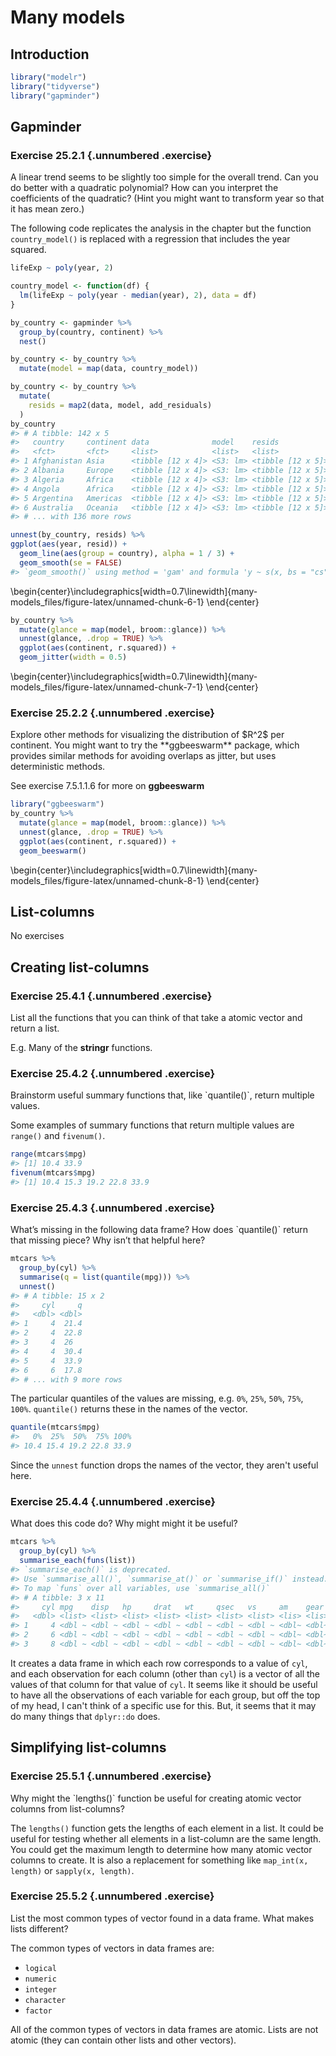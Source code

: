 
# Many models

## Introduction


```r
library("modelr")
library("tidyverse")
library("gapminder")
```

## Gapminder

### Exercise <span class="exercise-number">25.2.1</span> {.unnumbered .exercise}

A linear trend seems to be slightly too simple for the overall trend. Can you do better with a quadratic polynomial? How can you interpret the coefficients of the quadratic? (Hint you might want to transform year so that it has mean zero.)

The following code replicates the analysis in the chapter but the function `country_model()` is replaced with a regression that includes the year squared.

```r
lifeExp ~ poly(year, 2)
```


```r
country_model <- function(df) {
  lm(lifeExp ~ poly(year - median(year), 2), data = df)
}

by_country <- gapminder %>%
  group_by(country, continent) %>%
  nest()

by_country <- by_country %>%
  mutate(model = map(data, country_model))
```


```r
by_country <- by_country %>%
  mutate(
    resids = map2(data, model, add_residuals)
  )
by_country
#> # A tibble: 142 x 5
#>   country     continent data              model    resids           
#>   <fct>       <fct>     <list>            <list>   <list>           
#> 1 Afghanistan Asia      <tibble [12 x 4]> <S3: lm> <tibble [12 x 5]>
#> 2 Albania     Europe    <tibble [12 x 4]> <S3: lm> <tibble [12 x 5]>
#> 3 Algeria     Africa    <tibble [12 x 4]> <S3: lm> <tibble [12 x 5]>
#> 4 Angola      Africa    <tibble [12 x 4]> <S3: lm> <tibble [12 x 5]>
#> 5 Argentina   Americas  <tibble [12 x 4]> <S3: lm> <tibble [12 x 5]>
#> 6 Australia   Oceania   <tibble [12 x 4]> <S3: lm> <tibble [12 x 5]>
#> # ... with 136 more rows
```


```r
unnest(by_country, resids) %>%
ggplot(aes(year, resid)) +
  geom_line(aes(group = country), alpha = 1 / 3) +
  geom_smooth(se = FALSE)
#> `geom_smooth()` using method = 'gam' and formula 'y ~ s(x, bs = "cs")'
```



\begin{center}\includegraphics[width=0.7\linewidth]{many-models_files/figure-latex/unnamed-chunk-6-1} \end{center}


```r
by_country %>%
  mutate(glance = map(model, broom::glance)) %>%
  unnest(glance, .drop = TRUE) %>%
  ggplot(aes(continent, r.squared)) +
  geom_jitter(width = 0.5)
```



\begin{center}\includegraphics[width=0.7\linewidth]{many-models_files/figure-latex/unnamed-chunk-7-1} \end{center}

### Exercise <span class="exercise-number">25.2.2</span> {.unnumbered .exercise}

<div class="question">
Explore other methods for visualizing the distribution of $R^2$ per continent. You might want to try the **ggbeeswarm** package, which provides similar methods for avoiding overlaps as jitter, but uses deterministic methods.
</div>

<div class="answer">

See exercise 7.5.1.1.6 for more on **ggbeeswarm**


```r
library("ggbeeswarm")
by_country %>%
  mutate(glance = map(model, broom::glance)) %>%
  unnest(glance, .drop = TRUE) %>%
  ggplot(aes(continent, r.squared)) +
  geom_beeswarm()
```



\begin{center}\includegraphics[width=0.7\linewidth]{many-models_files/figure-latex/unnamed-chunk-8-1} \end{center}

</div>

## List-columns

No exercises

## Creating list-columns

### Exercise <span class="exercise-number">25.4.1</span> {.unnumbered .exercise}

<div class="question">
List all the functions that you can think of that take a atomic vector and return a list.
</div>

<div class="answer">

E.g. Many of the **stringr** functions.

</div>

### Exercise <span class="exercise-number">25.4.2</span> {.unnumbered .exercise}

<div class="question">
Brainstorm useful summary functions that, like `quantile()`, return multiple values.
</div>

<div class="answer">

Some examples of summary functions that return multiple values are `range()` and `fivenum()`.


```r
range(mtcars$mpg)
#> [1] 10.4 33.9
fivenum(mtcars$mpg)
#> [1] 10.4 15.3 19.2 22.8 33.9
```

</div>

### Exercise <span class="exercise-number">25.4.3</span> {.unnumbered .exercise}

<div class="question">
What’s missing in the following data frame? How does `quantile()` return that missing piece? Why isn’t that helpful here?
</div>

<div class="answer">


```r
mtcars %>%
  group_by(cyl) %>%
  summarise(q = list(quantile(mpg))) %>%
  unnest()
#> # A tibble: 15 x 2
#>     cyl     q
#>   <dbl> <dbl>
#> 1     4  21.4
#> 2     4  22.8
#> 3     4  26  
#> 4     4  30.4
#> 5     4  33.9
#> 6     6  17.8
#> # ... with 9 more rows
```

The particular quantiles of the values are missing, e.g. `0%`, `25%`, `50%`, `75%`, `100%`. `quantile()` returns these in the names of the vector.

```r
quantile(mtcars$mpg)
#>   0%  25%  50%  75% 100% 
#> 10.4 15.4 19.2 22.8 33.9
```

Since the `unnest` function drops the names of the vector, they aren't useful here.

</div>

### Exercise <span class="exercise-number">25.4.4</span> {.unnumbered .exercise}

<div class="question">
What does this code do?
Why might might it be useful?
</div>

<div class="answer">


```r
mtcars %>%
  group_by(cyl) %>%
  summarise_each(funs(list))
#> `summarise_each()` is deprecated.
#> Use `summarise_all()`, `summarise_at()` or `summarise_if()` instead.
#> To map `funs` over all variables, use `summarise_all()`
#> # A tibble: 3 x 11
#>     cyl mpg    disp   hp     drat   wt     qsec   vs     am    gear  carb 
#>   <dbl> <list> <list> <list> <list> <list> <list> <list> <lis> <lis> <lis>
#> 1     4 <dbl ~ <dbl ~ <dbl ~ <dbl ~ <dbl ~ <dbl ~ <dbl ~ <dbl~ <dbl~ <dbl~
#> 2     6 <dbl ~ <dbl ~ <dbl ~ <dbl ~ <dbl ~ <dbl ~ <dbl ~ <dbl~ <dbl~ <dbl~
#> 3     8 <dbl ~ <dbl ~ <dbl ~ <dbl ~ <dbl ~ <dbl ~ <dbl ~ <dbl~ <dbl~ <dbl~
```

It creates a data frame in which each row corresponds to a value of `cyl`,
and each observation for each column (other than `cyl`) is a vector of all the values of that column for that value of `cyl`.
It seems like it should be useful to have all the observations of each variable for each group, but off the top of my head, I can't think of a specific use for this.
But, it seems that it may do many things that `dplyr::do` does.

</div>

## Simplifying list-columns

### Exercise <span class="exercise-number">25.5.1</span> {.unnumbered .exercise}

<div class="question">
Why might the `lengths()` function be useful for creating atomic vector columns from list-columns?
</div>

<div class="answer">

The `lengths()` function gets the lengths of each element in a list.
It could be useful for testing whether all elements in a list-column are the same length.
You could get the maximum length to determine how many atomic vector columns to create.
It is also a replacement for something like `map_int(x, length)` or `sapply(x, length)`.

</div>

### Exercise <span class="exercise-number">25.5.2</span> {.unnumbered .exercise}

<div class="question">
List the most common types of vector found in a data frame.
What makes lists different?
</div>

<div class="answer">

The common types of vectors in data frames are:

-   `logical`
-   `numeric`
-   `integer`
-   `character`
-   `factor`

All of the common types of vectors in data frames are atomic. Lists are not atomic (they can contain other lists and other vectors).

</div>

<!-- match unopened div --><div>
